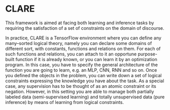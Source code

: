 # CLARE


This framework is aimed at facing both learning and inference tasks by requiring the satisfaction of a set of constraints on the domain of discourse. 

In practice, CLARE is a TensorFlow environment where you can define any many–sorted logical theory, namely you can declare some domains of different sort, with constants, functions and relations on them. For each of such functions and relations, you can attach to it an opportune purpose-built function if it is already known, or you can learn it by an optimization program. In this case, you have to specify the general architecture of the function you are going to learn, e.g. an MLP, CNN, RNN and so on. Once you defined the objects in the problem, you can write down a set of logical constraints expressing the knowledge you have about the task. As a special case, any supervision has to be thought of as an atomic constraint or its negation. However, in this setting you are able to manage both partially labeled data (semi-supervised learning) and totally unsupervised data (pure inference) by means of learning from logical constraints.
